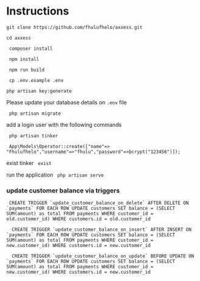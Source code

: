 # Instructions

```git clone https://github.com/fhulufhelo/axxess.git```

```cd axxess```

``` composer install```

``` npm install```

``` npm run build```

``` cp .env.example .env```

```php artisan key:generate```

Please update your database details on ```.env``` file

``` php artisan migrate```

add a login user with the following commands

``` php artisan tinker```

``` App\Models\Operator::create(["name"=> "Fhulufhelo","username"=>"fhulu","password"=>bcrypt("123456")]);```

exist tinker  ``` exist```

run the application  ``` php artisan serve```


### update customer balance via triggers

``` CREATE TRIGGER `update_customer_balance_on_delete` AFTER DELETE ON `payments`
FOR EACH ROW UPDATE customers SET balance = (SELECT SUM(amount) as total FROM payments WHERE customer_id = old.customer_id) WHERE customers.id = old.customer_id```

```  CREATE TRIGGER `update_customer_balance_on_insert` AFTER INSERT ON `payments`
FOR EACH ROW UPDATE customers SET balance = (SELECT SUM(amount) as total FROM payments WHERE customer_id = new.customer_id) WHERE customers.id = new.customer_id```

```  CREATE TRIGGER `update_customer_balance_on_update` BEFORE UPDATE ON `payments`
FOR EACH ROW UPDATE customers SET balance = (SELECT SUM(amount) as total FROM payments WHERE customer_id = new.customer_id) WHERE customers.id = new.customer_id```
